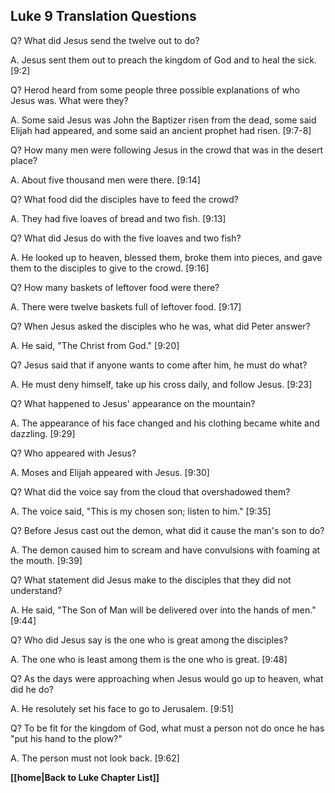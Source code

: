 ## Luke 9 Translation Questions ##

Q? What did Jesus send the twelve out to do?

A. Jesus sent them out to preach the kingdom of God and to heal the sick. [9:2]

Q? Herod heard from some people three possible explanations of who Jesus was. What were they?

A. Some said Jesus was John the Baptizer risen from the dead, some said Elijah had appeared, and some said an ancient prophet had risen. [9:7-8]

Q? How many men were following Jesus in the crowd that was in the desert place?

A. About five thousand men were there. [9:14]

Q? What food did the disciples have to feed the crowd?

A. They had five loaves of bread and two fish. [9:13]

Q? What did Jesus do with the five loaves and two fish?

A. He looked up to heaven, blessed them, broke them into pieces, and gave them to the disciples to give to the crowd. [9:16]

Q? How many baskets of leftover food were there?

A. There were twelve baskets full of leftover food. [9:17]

Q? When Jesus asked the disciples who he was, what did Peter answer?

A. He said, "The Christ from God." [9:20]

Q? Jesus said that if anyone wants to come after him, he must do what?

A. He must deny himself, take up his cross daily, and follow Jesus. [9:23]

Q? What happened to Jesus' appearance on the mountain?

A. The appearance of his face changed and his clothing became white and dazzling. [9:29]

Q? Who appeared with Jesus?

A. Moses and Elijah appeared with Jesus. [9:30]

Q? What did the voice say from the cloud that overshadowed them?

A. The voice said, "This is my chosen son; listen to him." [9:35]

Q? Before Jesus cast out the demon, what did it cause the man's son to do?

A. The demon caused him to scream and have convulsions with foaming at the mouth. [9:39]

Q? What statement did Jesus make to the disciples that they did not understand?

A. He said, "The Son of Man will be delivered over into the hands of men." [9:44]

Q? Who did Jesus say is the one who is great among the disciples?

A. The one who is least among them is the one who is great. [9:48]

Q? As the days were approaching when Jesus would go up to heaven, what did he do?

A. He resolutely set his face to go to Jerusalem. [9:51]

Q? To be fit for the kingdom of God, what must a person not do once he has "put his hand to the plow?"

A. The person must not look back. [9:62]

__[[home|Back to Luke Chapter List]]__

